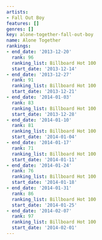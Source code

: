 ```yaml
---
artists:
- Fall Out Boy
features: []
genres: []
key: alone-together-fall-out-boy
name: Alone Together
rankings:
- end_date: '2013-12-20'
  rank: 96
  ranking_list: Billboard Hot 100
  start_date: '2013-12-14'
- end_date: '2013-12-27'
  rank: 91
  ranking_list: Billboard Hot 100
  start_date: '2013-12-21'
- end_date: '2014-01-03'
  rank: 83
  ranking_list: Billboard Hot 100
  start_date: '2013-12-28'
- end_date: '2014-01-10'
  rank: 81
  ranking_list: Billboard Hot 100
  start_date: '2014-01-04'
- end_date: '2014-01-17'
  rank: 71
  ranking_list: Billboard Hot 100
  start_date: '2014-01-11'
- end_date: '2014-01-24'
  rank: 76
  ranking_list: Billboard Hot 100
  start_date: '2014-01-18'
- end_date: '2014-01-31'
  rank: 86
  ranking_list: Billboard Hot 100
  start_date: '2014-01-25'
- end_date: '2014-02-07'
  rank: 97
  ranking_list: Billboard Hot 100
  start_date: '2014-02-01'
---
```


